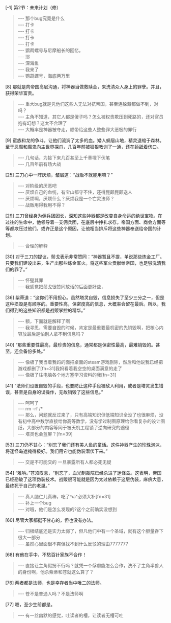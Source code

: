 
[-1] 第2节：未来计划（修）
>--- 那个bug究竟是什么<br>
>--- 打卡<br>
>--- 打卡<br>
>--- 打卡<br>
>--- 打卡<br>
>--- 鹦鹉螺号与尼摩船长的回忆。<br>
>--- 耶<br>
>--- 深海鱼<br>
>--- 我来了<br>
>--- 鹦鹉螺号，海底两万里<br>

[8] 那就是向帝国高层沟通，将神器当做救赎金，来洗清众人身上的罪孽。并且，获得荣华富贵。
>--- 重大bug就是凭他们这些人无法对抗帝国，甚至连躲藏都做不到，对吗？<br>
>--- 主角不知道，其它人都是傻子吗？怎么被权贵欺压到死路的，还对官员抱有幻想？这太不合理了<br>
>--- 大概率是神器被夺走，顺带给这些人整些罪大恶极的罪行<br>

[9] 蛮族和龙的争斗，让他们流淌了太多的血。矮人蜗居山地，精灵退缩于森林。至于恶魔和魔鬼向主世界探爪，几百年前被狠狠教训了一通，还在舔舐着伤口。
>--- 几句话，为接下来几百甚至上千章埋下伏笔<br>
>--- 几百年前有场大战<br>

[25] 三刀心中一阵厌烦，皱眉道：“战贩不就能用嘛？”
>--- 对阶级的厌恶吧<br>
>--- 厌烦自己的血统，有宝山都守不住，还得屁颠屁颠送人<br>
>--- 厌烦啊，厌烦什么？厌烦我是一个亡灵法师？<br>
>--- 战贩用得我用不得？<br>

[29] 三刀曾经身为佣兵团团长，深知这些神器都是改变自身命运的绝世宝物。在过往的生命中，他领导着一支佣兵团，在底层中挣扎求存。帝国方面、商会方面等等都欺压过他们。或许正是这个原因，让他相当排斥将这些神器奉送给帝国的计划。
>--- 合理的解释<br>

[30] 对于三刀的提议，鬃戈表示非常赞同：“神器暂且不提，单说那些炼金工厂。只要我们建设出来，生产出那些炼金军火。将这些军火贡献给帝国，也足够洗清我们的罪了。”
>--- 怀璧其罪<br>
>--- 我感觉把鬃戈很赞同放话的后面更好些，<br>

[36] 紫蒂道：“这你们不用担心。虽然塔灵自毁，信息损失了至少三分之一，但是这种损毁是有顺序的。重要性高，保密度高的信息，大概率会留在最后。所以，我们得到的这些知识都是战贩掌控的精华。”
>--- 额，下面就是解释了啊<br>
>--- 我寻思，需要自毁的时候，肯定是最重要最机密的先销毁啊，把核心内容放最后是怕别人拿不到信息吗？<br>

[40] “那些重要性最高，最珍贵的信息，通常都是保密性最高，最难销毁的。甚至，还会备份多处。”
>--- 像极了我当着我妈的面把桌面的steam游戏删除，然后和他说我已经把游戏都删了[fn=31]我妈看着我空空的桌面满意的走了<br>
>--- 像极了往电脑各个地方塞学习资料的我[fn=31]<br>

[41] “法师们设置自毁的手段，也要防止这种手段被敌人利用，或者是塔灵发生错误，甚至是自身的误操作，无故销毁了这些信息。”
>--- 呵呵了<br>
>--- rm -rf /*<br>
>--- 那么，问题就反过来了，只有高端知识但低端知识全没了也很麻烦，没有初中高中数学直接给你高等数学，没有学过制图原理给你看复杂的设计图纸，大部分的内容等同于被天机工程锁了逆向研究的途径<br>
>--- 塔灵也会蓝屏？[fn=39]<br>

[53] 三刀仍不甘心：“别忘了我们还有美人鱼的童话。这件神器产生的珍珠泡沫，将迷怪岛遮掩得极好。我们用它也能伪装潜伏下来。”
>--- 交是不可能交的   一旦暴露所有人都必死无疑<br>

[54] “难呐。”苍须叹息，“别忘了，血光制裁院已经杀进了迷怪岛。这表明，帝国已经勘破了这项伪装技术。战贩很可能就是因为太过依赖于这层伪装，麻痹大意，最终死于自己的老巢。”
>--- 真人脑仁儿真棒，吃了^ω^必须大补[fn=31]<br>
>--- 补上一个bug<br>
>--- 对哦，他们是怎么发现的?这个之前确实没想到<br>

[60] 尽管大家都挺不甘心的，但也没有办法。
>--- 归根结底还是实力太弱了，但凡他们中有一个圣域，就有这个胆量吞下很大一部分<br>
>--- 虽然心里面很不爽但找不到什么反驳的理由7777777<br>

[68] 有他在手中，不愁百针家族不合作！
>--- 直接让主角假扮不行吗？就凭一个俘虏能怎么合作，洗不了主角半兽人的身份啊，他杀紫蒂和苍就这么算了？<br>

[76] 两者都是法师，也是幸存者当中唯二的法师。
>--- 苍不是普通人吗？不是法师啊<br>

[77] 嗯，至少生前都是。
>--- 有一丝幽默的感觉，吐读者的槽，让读者无槽可吐<br>
